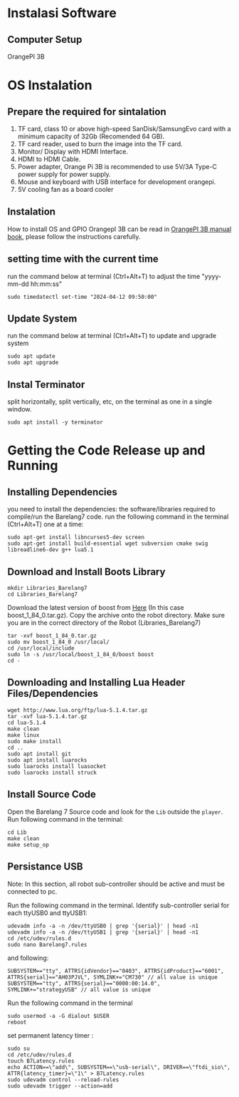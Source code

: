 # Instalasi Software

## Computer Setup
OrangePI 3B

# OS Instalation
## Prepare the required for sintalation
1. TF card, class 10 or above high-speed SanDisk/SamsungEvo card with a minimum capacity of 32Gb (Recomended 64 GB).
2. TF card reader, used to burn the image into the TF card.
3. Monitor/ Display with HDMI Interface.
4. HDMI to HDMI Cable.
5. Power adapter, Orange Pi 3B is recommended to use 5V/3A Type-C power supply for
power supply.
6. Mouse and keyboard with USB interface for development orangepi.
7. 5V cooling fan as a board cooler

## Instalation
How to install OS and GPIO OrangepI 3B can be read in [OrangePI 3B manual book](https://drive.google.com/file/d/1i479ucxErqjL0GDakb5Bw85ptgnDf_Sc/view?usp=drive_link), please follow the instructions carefully.

## setting time with the current time
run the command below at terminal (Ctrl+Alt+T) to adjust the time "yyyy-mm-dd hh:mm:ss"
```
sudo timedatectl set-time "2024-04-12 09:50:00"
```

## Update System
run the command below at terminal (Ctrl+Alt+T) to update and upgrade system
```
sudo apt update
sudo apt upgrade
```

## Instal Terminator
split horizontally, split vertically, etc, on the terminal as one in a single window.
```
sudo apt install -y terminator
```
# Getting the Code Release up and Running

## Installing Dependencies
you need to install the dependencies: the software/libraries required to compile/run the Barelang7 code.
run the following command in the terminal (Ctrl+Alt+T) one at a time:
```
sudo apt-get install libncurses5-dev screen
sudo apt-get install build-essential wget subversion cmake swig libreadline6-dev g++ lua5.1
```
## Download and Install Boots Library
```
mkdir Libraries_Barelang7
cd Libraries_Barelang7
```
Download the latest version of boost from [Here](https://www.boost.org/) (In this case boost_1_84_0.tar.gz). Copy the archive onto the robot directory. Make sure you are in the correct directory of the Robot (Libraries_Barelang7)
```
tar -xvf boost_1_84_0.tar.gz
sudo mv boost_1_84_0 /usr/local/
cd /usr/local/include
sudo ln -s /usr/local/boost_1_84_0/boost boost 
cd -
```
## Downloading and Installing Lua Header Files/Dependencies
```
wget http://www.lua.org/ftp/lua-5.1.4.tar.gz
tar -xvf lua-5.1.4.tar.gz
cd lua-5.1.4
make clean
make linux
sudo make install
cd ..
sudo apt install git
sudo apt install luarocks
sudo luarocks install luasocket
sudo luarocks install struck
```
## Install Source Code
Open the Barelang 7 Source code and look for the `Lib` outside the `player`. Run following command in the terminal:
```
cd Lib
make clean
make setup_op
```
## Persistance USB
Note: In this section, all robot sub-controller should be active and must be connected to pc.

Run the following command in the terminal.
Identify sub-controller serial for each ttyUSB0 and ttyUSB1:
```
udevadm info -a -n /dev/ttyUSB0 | grep '{serial}' | head -n1 
udevadm info -a -n /dev/ttyUSB1 | grep '{serial}' | head -n1
cd /etc/udev/rules.d
sudo nano Barelang7.rules
```
and following:
```
SUBSYSTEM=="tty", ATTRS{idVendor}=="0403", ATTRS{idProduct}=="6001", ATTRS{serial}=="AH03PJVL", SYMLINK+="CM730" // all value is unique
SUBSYSTEM=="tty", ATTRS{serial}=="0000:00:14.0", SYMLINK+="strategyUSB" // all value is unique
```
Run the following command in the terminal 
```
sudo usermod -a -G dialout $USER
reboot
```
set permanent latency timer  :
```
sudo su
cd /etc/udev/rules.d
touch B7Latency.rules
echo ACTION==\"add\", SUBSYSTEM==\"usb-serial\", DRIVER==\"ftdi_sio\", ATTR{latency_timer}=\"1\" > B7Latency.rules
sudo udevadm control --reload-rules
sudo udevadm trigger --action=add
```